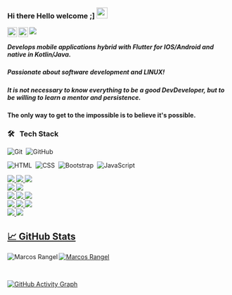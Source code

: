 ### Hi there Hello welcome ;]  <img src="https://media.giphy.com/media/hvRJCLFzcasrR4ia7z/giphy.gif" width="25px">

<a href="https://www.linkedin.com/in/marcos-fabiano-correia-rangel/">
  <img align="left" alt="Marcos Rangel' LinkedIN" width="22px" src="https://raw.githubusercontent.com/peterthehan/peterthehan/master/assets/linkedin.svg" />
</a>
<a href="https://www.facebook.com/marcosfabiano.correiarangel">
  <img align="left" alt="Marcos Rangel | Facebook" width="22px" src="https://raw.githubusercontent.com/peterthehan/peterthehan/master/assets/facebook.svg" />
</a>

![](https://visitor-badge.glitch.me/badge?page_id=correiarangel)

##### Develops mobile applications hybrid with Flutter for IOS/Android and native in Kotlin/Java.
##### Passionate about software development and LINUX!

##### It is not necessary to know everything to be a good DevDeveloper, but to be willing to learn a mentor and persistence.

#### The only way to get to the impossible is to believe it's possible. 

### 🛠 &nbsp;&nbsp;Tech Stack

![Git](https://img.shields.io/badge/-Git-05122A?style=flat&logo=git)&nbsp;
![GitHub](https://img.shields.io/badge/-GitHub-05122A?style=flat&logo=github)&nbsp;

![HTML](https://img.shields.io/badge/-HTML-05122A?style=flat&logo=HTML5)&nbsp;
![CSS](https://img.shields.io/badge/-CSS-05122A?style=flat&logo=CSS3&logoColor=1572B6)&nbsp;
![Bootstrap](https://img.shields.io/badge/-Bootstrap-05122A?style=flat&logo=bootstrap&logoColor=563D7C)&nbsp;
![JavaScript](https://img.shields.io/badge/-JavaScript-05122A?style=flat&logo=javascript)&nbsp;

  <a href="github.com/correiarangel">
  
  <img src="https://img.shields.io/badge/Flutter-%2302569B.svg?style=for-the-badge&logo=Flutter&logoColor=white" />
  <img src="https://img.shields.io/badge/java-%23ED8B00.svg?style=for-the-badge&logo=java&logoColor=white" />
  <img src="https://img.shields.io/badge/kotlin-%230095D5.svg?style=for-the-badge&logo=kotlin&logoColor=white"/>
  <br> 
  <img src="https://img.shields.io/badge/mysql-%2300f.svg?style=for-the-badge&logo=mysql&logoColor=white"/>
  <img src="https://img.shields.io/badge/Firebase-%23ED8B00.svg?style=for-the-badge&logo=firebase&logoColor=white" />
  <br> 
  <img src="https://img.shields.io/badge/VisualStudioCode-0078d7.svg?style=for-the-badge&logo=visual-studio-code&logoColor=white"/>
  <img src="https://img.shields.io/badge/Xcode-007ACC?style=for-the-badge&logo=Xcode&logoColor=white"/>
  <img src="https://img.shields.io/badge/IntelliJIDEA-000000.svg?style=for-the-badge&logo=intellij-idea&logoColor=white"/>
  <br> 
  <img src="https://img.shields.io/badge/AndroidStudio-3DDC84?style=for-the-badge&logo=androidstudio&logoColor=white"/>
  <img src="https://img.shields.io/badge/Eclipse-000000.svg?style=for-the-badge&logo=eclipse-idea&logoColor=white"/>
  <img src="https://img.shields.io/badge/NetBeans-000000.svg?style=for-the-badge&logo=netbeans-idea&logoColor=white"/>
  <br> 
  <img src="https://img.shields.io/badge/Android-3DDC84?style=for-the-badge&logo=android&logoColor=white"/>
  <img src="https://img.shields.io/badge/iOS-000000?style=for-the-badge&logo=ios&logoColor=white"/>

## &#x1f4c8; GitHub Stats

<p align="left"><img align="left" src="https://github-readme-stats.vercel.app/api/top-langs?username=correiarangel&show_icons=true&locale=en&layout=compact&theme=radical" alt="Marcos Rangel" /></p>

  
 <p><img align="center" src="https://github-readme-streak-stats.herokuapp.com/?user=correiarangel&theme=radical" alt="Marcos Rangel" /></p>
 
 <br>
 
![GitHub Activity Graph](https://activity-graph.herokuapp.com/graph?username=correiarangel&bg_color=000000&color=4fff67&line=4fff67&point=ffffff&area=true&hide_border=true)  
